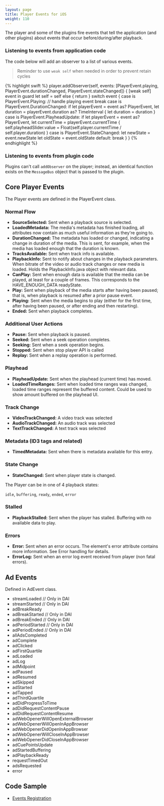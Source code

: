```yaml
---
layout: page
title: Player Events for iOS
weight: 110
---
```


The player and some of the plugins fire events that tell the application (and other plugins) about events that occur before/during/after playback. 

### Listening to events from application code

The code below will add an observer to a list of various events. 

>Reminder to use `weak self` when needed in order to prevent retain cycles

{% highlight swift %}
player.addObserver(self, events: [PlayerEvent.playing, PlayerEvent.durationChanged, PlayerEvent.stateChanged]) { [weak self] event in
    guard let self = self else { return }
    switch event {
    case is PlayerEvent.Playing:
        // handle playing event
        break
    case is PlayerEvent.DurationChanged:
        if let playerEvent = event as? PlayerEvent, let duration = playerEvent.duration as? TimeInterval {
            let duration = duration
        }
    case is PlayerEvent.PlayheadUpdate:
        if let playerEvent = event as? PlayerEvent, let currentTime = playerEvent.currentTime {
            self.playheadSlider.value = Float(self.player.currentTime / self.player.duration)
        }
    case is PlayerEvent.StateChanged:
        let newState = event.newState
        let oldState = event.oldState
    default:
        break
    }
}
{% endhighlight %}

### Listening to events from plugin code

Plugins can't call `addObserver` on the player; instead, an identical function exists on the `MessageBus` object that is passed to the plugin.

## Core Player Events

The Player events are defined in the PlayerEvent class.

### Normal Flow
- **SourceSelected:** Sent when a playback source is selected.
- **LoadedMetadata:** The media's metadata has finished loading, all attributes now contain as much useful information as they're going to.
- **DurationChanged:** The metadata has loaded or changed, indicating a change in duration of the media. This is sent, for example, when the media has loaded enough that the duration is known.
- **TracksAvailable:** Sent when track info is available.
- **PlaybackInfo:** Sent to notify about changes in the playback parameters. When bitrate of the video or audio track changes or new media is loaded. Holds the PlaybackInfo.java object with relevant data.
- **CanPlay:** Sent when enough data is available that the media can be played, at least for a couple of frames. This corresponds to the HAVE_ENOUGH_DATA readyState.
- **Play:** Sent when playback of the media starts after having been paused; that is, when playback is resumed after a prior pause event.
- **Playing:** Sent when the media begins to play (either for the first time, after having been paused, or after ending and then restarting).
- **Ended:** Sent when playback completes.

### Additional User Actions
- **Pause:** Sent when playback is paused.
- **Seeked:** Sent when a seek operation completes.
- **Seeking:** Sent when a seek operation begins.
- **Stopped:** Sent when stop player API is called
- **Replay:** Sent when a replay operation is performed.

### Playhead
- **PlayheadUpdate:** Sent when the playhead (current time) has moved.
- **LoadedTimeRanges:** Sent when loaded time ranges was changed, loaded time ranges represent the buffered content. Could be used to show amount buffered on the playhead UI.

### Track Change
- **VideoTrackChanged:** A video track was selected
- **AudioTrackChanged:** An audio track was selected
- **TextTrackChanged:** A text track was selected

### Metadata (ID3 tags and related)
- **TimedMetadata:** Sent when there is metadata available for this entry.

### State Change
- **StateChanged:** Sent when player state is changed.

The Player can be in one of 4 playback states:

  `idle`, `buffering`, `ready`, `ended`, `error`
  
### Stalled
- **PlaybackStalled:** Sent when the player has stalled. Buffering with no available data to play.

### Errors
- **Error:** Sent when an error occurs. The element's error attribute contains more information. See Error handling for details.
- **ErrorLog:** Sent when an error log event received from player (non fatal errors).


## Ad Events

Defined in AdEvent class.

- streamLoaded // Only in DAI
- streamStarted // Only in DAI
- adBreakReady
- adBreakStarted // Only in DAI
- adBreakEnded // Only in DAI
- adPeriodStarted // Only in DAI
- adPeriodEnded // Only in DAI
- allAdsCompleted
- adComplete
- adClicked
- adFirstQuartile
- adLoaded
- adLog
- adMidpoint
- adPaused
- adResumed
- adSkipped
- adStarted
- adTapped
- adThirdQuartile
- adDidProgressToTime
- adDidRequestContentPause
- adDidRequestContentResume
- adWebOpenerWillOpenExternalBrowser
- adWebOpenerWillOpenInAppBrowser
- adWebOpenerDidOpenInAppBrowser
- adWebOpenerWillCloseInAppBrowser
- adWebOpenerDidCloseInAppBrowser
- adCuePointsUpdate
- adStartedBuffering
- adPlaybackReady
- requestTimedOut
- adsRequested
- error

## Code Sample
- [Events Registration](https://github.com/kaltura/playkit-ios-samples/tree/develop/EventsRegistration)
